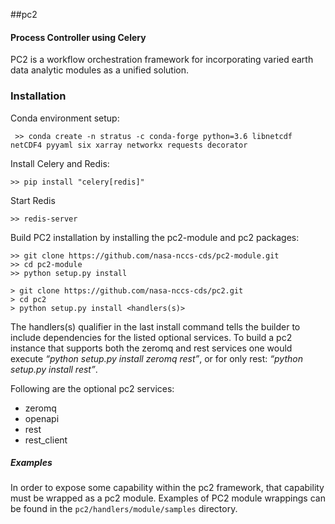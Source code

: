 ##pc2
#### Process Controller using Celery

PC2 is a workflow orchestration framework for incorporating varied earth data analytic modules as a unified solution. 
### Installation

Conda environment setup:
```
 >> conda create -n stratus -c conda-forge python=3.6 libnetcdf netCDF4 pyyaml six xarray networkx requests decorator
 ```
 
Install Celery and Redis:
```
>> pip install "celery[redis]"
```

Start Redis
```
>> redis-server
```

Build PC2 installation by installing the pc2-module and pc2 packages:

    >> git clone https://github.com/nasa-nccs-cds/pc2-module.git
    >> cd pc2-module
    >> python setup.py install

    > git clone https://github.com/nasa-nccs-cds/pc2.git
    > cd pc2
    > python setup.py install <handlers(s)>

The handlers(s) qualifier in the last install command tells the builder to include dependencies for the listed optional services.  To build a pc2 instance that supports both the zeromq and rest services one would execute *“python setup.py install zeromq rest”*, or for only rest: *“python setup.py install rest”*.  

Following are the optional pc2 services:
 
* zeromq
* openapi
* rest
* rest_client

##### Examples

In order to expose some capability within the pc2 framework, that capability must be wrapped as a pc2 module.
Examples of PC2 module wrappings can be found in the `pc2/handlers/module/samples` directory.



